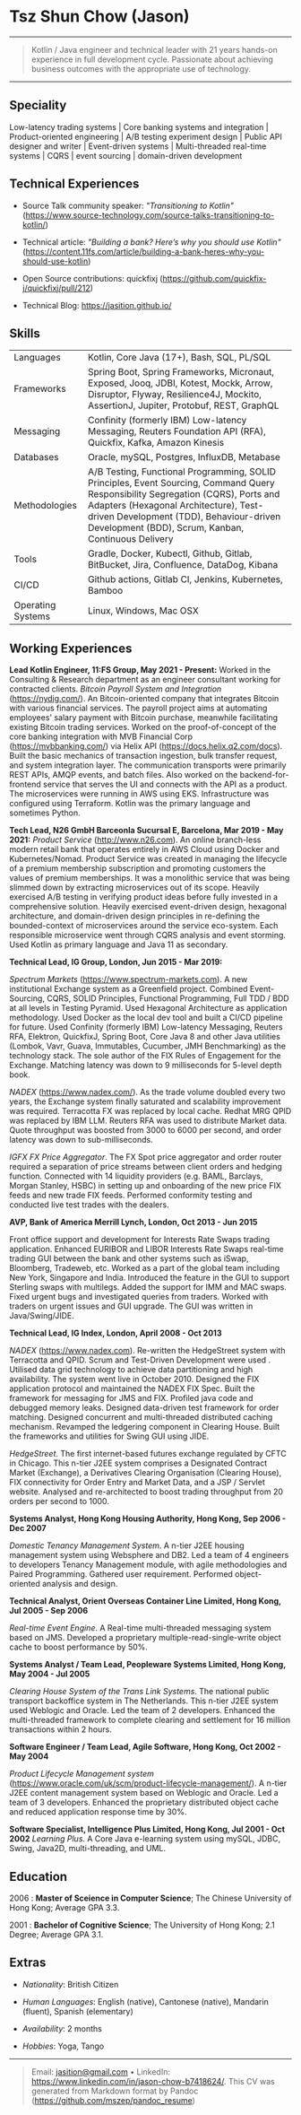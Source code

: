 Tsz Shun Chow (Jason)
============

----

> Kotlin / Java engineer and technical leader with 21 years hands-on experience in full development cycle.
> Passionate about achieving business outcomes with the appropriate use of technology.

----

Speciality
---------

Low-latency trading systems | Core banking systems and integration | Product-oriented engineering | A/B testing experiment
design | Public API designer and writer | Event-driven systems | Multi-threaded real-time systems | CQRS | event sourcing |
domain-driven development

Technical Experiences
--------------------

* Source Talk community speaker: *"Transitioning to
  Kotlin"* (https://www.source-technology.com/source-talks-transitioning-to-kotlin/)

* Technical article: *"Building a bank? Here’s why you should use
  Kotlin"* (https://content.11fs.com/article/building-a-bank-heres-why-you-should-use-kotlin)

* Open Source contributions: quickfixj (https://github.com/quickfix-j/quickfixj/pull/212)

* Technical Blog: https://jasition.github.io/

Skills
--------------------

|                   |                                                                                                                                                                                                                                                                            |
|-------------------|----------------------------------------------------------------------------------------------------------------------------------------------------------------------------------------------------------------------------------------------------------------------------|
| Languages         | Kotlin, Core Java (17+), Bash, SQL, PL/SQL                                                                                                                                                                                                                                 |
| Frameworks        | Spring Boot, Spring Frameworks, Micronaut, Exposed, Jooq, JDBI, Kotest, Mockk, Arrow, Disruptor, Flyway, Resilience4J, Mockito, AssertionJ, Jupiter, Protobuf, REST, GraphQL                                                                                               |
| Messaging         | Confinity (formerly IBM) Low-latency Messaging, Reuters Foundation API (RFA), Quickfix, Kafka, Amazon Kinesis                                                                                                                                                              |
| Databases         | Oracle, mySQL, Postgres, InfluxDB, Metabase                                                                                                                                                                                                                                |
| Methodologies     | A/B Testing, Functional Programming, SOLID Principles, Event Sourcing, Command Query Responsibility Segregation (CQRS), Ports and Adapters (Hexagonal Architecture), Test-driven Development (TDD), Behaviour-driven Development (BDD), Scrum, Kanban, Continuous Delivery |
| Tools             | Gradle, Docker, Kubectl, Github, Gitlab, BitBucket, Jira, Confluence, DataDog, Kibana                                                                                                                                                                                      |
| CI/CD             | Github actions, Gitlab CI, Jenkins, Kubernetes, Bamboo                                                                                                                                                                                                                     |
| Operating Systems | Linux, Windows, Mac OSX                                                                                                                                                                                                                                                    |

Working Experiences
----------

**Lead Kotlin Engineer, 11:FS Group, May 2021 - Present:**
Worked in the Consulting & Research department as an engineer consultant working for contracted clients.
*Bitcoin Payroll System and Integration* (https://nydig.com/). An Bitcoin-oriented company that integrates Bitcoin with
various financial services. The payroll project aims at automating employees' salary payment with Bitcoin purchase,
meanwhile facilitating existing Bitcoin trading services. Worked on the proof-of-concept of the core banking integration
with MVB Financial Corp (https://mvbbanking.com/) via Helix API (https://docs.helix.q2.com/docs). Built the basic
mechanics of transaction ingestion, bulk transfer request, and system integration layer. The communication transports
were primarily REST APIs, AMQP events, and batch files. Also worked on the backend-for-frontend service that serves the
UI and connects with the API as a product. The microservices were running in AWS using EKS. Infrastructure was
configured using Terraform. Kotlin was the primary language and sometimes Python.

**Tech Lead, N26 GmbH Barceonla Sucursal E, Barcelona, Mar 2019 - May 2021:**
*Product Service* (http://www.n26.com). An online branch-less modern retail bank that operates entirely in AWS Cloud
using Docker and Kubernetes/Nomad. Product Service was created in managing the lifecycle of a premium membership
subscription and promoting customers the values of premium memberships. It was a monolithic service that was being
slimmed down by extracting microservices out of its scope. Heavily exercised A/B testing in verifying product ideas
before fully invested in a comprehensive solution. Heavily exercised event-driven design, hexagonal architecture, and
domain-driven design principles in re-defining the bounded-context of microservices around the service eco-system. Each
responsible microservice went through CQRS analysis and event storming. Used Kotlin as primary language and Java 11 as
secondary.

**Technical Lead, IG Group, London, Jun 2015 - Mar 2019:**

*Spectrum Markets* (https://www.spectrum-markets.com). A new institutional Exchange system as a Greenfield project.
Combined Event-Sourcing, CQRS, SOLID Principles, Functional Programming, Full TDD / BDD at all levels in Testing
Pyramid. Used Hexagonal Architecture as application methodology. Used Docker as the local dev tool and built a CI/CD
pipeline for future. Used Confinity (formerly IBM) Low-latency Messaging, Reuters RFA, Elektron, QuickfixJ, Spring Boot,
Core Java 8 and other Java utilities (Lombok, Vavr, Guava, Immutables, Cucumber, JMH Benchmarking) as the technology
stack. The sole author of the FIX Rules of Engagement for the Exchange. Matching latency was down to 9 milliseconds for
5-level depth book.

*NADEX* (https://www.nadex.com/). As the trade volume doubled every two years, the Exchange system finally saturated and
scalability improvement was required. Terracotta FX was replaced by local cache. Redhat MRG QPID was replaced by IBM
LLM. Reuters RFA was used to distribute Market data. Quote throughput was boosted from 3000 to 6000 per second, and
order latency was down to sub-milliseconds.

*IGFX FX Price Aggregator*. The FX Spot price aggregator and order router required a separation of price streams between
client orders and hedging function. Connected with 14 liquidity providers (e.g. BAML, Barclays, Morgan Stanley, HSBC) in
setting up and onboarding of the new price FIX feeds and new trade FIX feeds. Performed conformity testing and conducted
live test trades with the dealers.

**AVP, Bank of America Merrill Lynch, London, Oct 2013 - Jun 2015**

Front office support and development for Interests Rate Swaps trading application. Enhanced EURIBOR and LIBOR Interests
Rate Swaps real-time trading GUI between the bank and other systems such as iSwap, Bloomberg, Tradeweb, etc. Worked as a
part of the global team including New York, Singapore and India. Introduced the feature in the GUI to support Sterling
swaps with multilegs. Added the support for IMM and MAC swaps. Fixed urgent bugs and investigated queries from traders.
Worked with traders on urgent issues and GUI upgrade. The GUI was written in Java/Swing/JIDE.

**Technical Lead, IG Index, London, April 2008 - Oct 2013**

*NADEX* (https://www.nadex.com). Re-written the HedgeStreet system with Terracotta and QPID. Scrum and Test-Driven
Development were used . Utilised data grid technology to achieve data partitioning and high availability. The system
went live in October 2010. Designed the FIX application protocol and maintained the NADEX FIX Spec. Built the framework
for messaging for JMS and FIX. Profiled java code and debugged memory leaks. Designed data-driven test framework for
order matching. Designed concurrent and multi-threaded distributed caching mechanism. Revamped the ledgering component
in Clearing House. Built the frameworks and utilities for Swing GUI using JIDE.

*HedgeStreet*. The first internet-based futures exchange regulated by CFTC in Chicago. This n-tier J2EE system comprises
a Designated Contract Market (Exchange), a Derivatives Clearing Organisation (Clearing House), FIX connectivity for
Order Entry and Market Data, and a JSP / Servlet website. Analysed and re-architected to boost trading throughput from
20 orders per second to 1000.

**Systems Analyst, Hong Kong Housing Authority, Hong Kong, Sep 2006 - Dec 2007**

*Domestic Tenancy Management System*. A n-tier J2EE housing management system using Websphere and DB2. Led a team of 4
engineers to developers Tenancy Management module, with agile methodologies and Paired Programming. Gathered user
requirement. Performed object-oriented analysis and design.

**Technical Analyst, Orient Overseas Container Line Limited, Hong Kong, Jul 2005 - Sep 2006**

*Real-time Event Engine*. A Real-time multi-threaded messaging system based on JMS. Developed a proprietary
multiple-read-single-write object cache to boost performance by 50%.

**Systems Analyst / Team Lead, Peopleware Systems Limited, Hong Kong, May 2004 - Jul 2005**

*Clearing House System of the Trans Link Systems*. The national public transport backoffice system in The Netherlands.
This n-tier J2EE system used Weblogic and Oracle. Led the team of 2 developers. Enhanced the multi-threaded framework to
complete clearing and settlement for 16 million transactions within 2 hours.

**Software Engineer / Team Lead, Agile Software, Hong Kong, Oct 2002 - May 2004**

*Product Lifecycle Management system* (https://www.oracle.com/uk/scm/product-lifecycle-management/). A n-tier J2EE
content management system based on Weblogic and Oracle. Led a team of 3 developers. Enhanced the proprietary distributed
object cache and reduced application response time by 30%.

**Software Specialist, Intelligence Plus Limited, Hong Kong, Jul 2001 - Oct 2002**
*Learning Plus*. A Core Java e-learning system using mySQL, JDBC, Swing, Java2D, multi-threading, and UML.

Education
---------

2006
:   **Master of Sceience in Computer Science**; The Chinese University of Hong Kong; Average GPA 3.3.

2001
:   **Bachelor of Cognitive Science**; The University of Hong Kong; 2.1 Degree; Average GPA 3.1.

Extras
----------------------------------------

* *Nationality*: British Citizen

* *Human Languages*: English (native), Cantonese (native), Mandarin (fluent), Spanish (elementary)

* *Availability*: 2 months

* *Hobbies*: Yoga, Tango

----

> Email: jasition@gmail.com • LinkedIn: https://www.linkedin.com/in/jason-chow-b7418624/.
> This CV was generated from Markdown format by Pandoc (https://github.com/mszep/pandoc_resume) 
